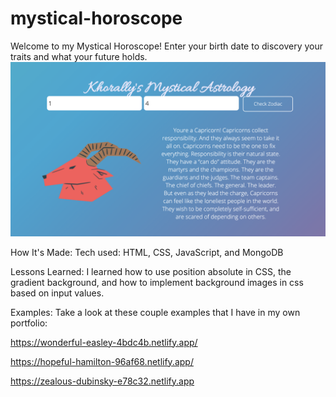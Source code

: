 # mystical-horoscope


Welcome to my Mystical Horoscope! Enter your birth date to discovery your traits and what your future holds.
![Mystical Horoscope](background2.jpg)

How It's Made:
Tech used: HTML, CSS, JavaScript, and MongoDB


Lessons Learned:
I learned how to use position absolute in CSS, the gradient background, and how to implement background images in css based on input values.

Examples:
Take a look at these couple examples that I have in my own portfolio:

https://wonderful-easley-4bdc4b.netlify.app/

https://hopeful-hamilton-96af68.netlify.app/

https://zealous-dubinsky-e78c32.netlify.app
